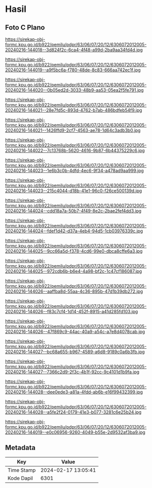 # Hasil

## Foto C Plano

https://sirekap-obj-formc.kpu.go.id/b922/pemilu/pdpr/63/06/07/20/12/6306072012005-20240216-144018--3d824f2c-6ca4-4f48-a99d-2ba9aa34fd4d.jpg

https://sirekap-obj-formc.kpu.go.id/b922/pemilu/pdpr/63/06/07/20/12/6306072012005-20240216-144019--a9f5bc6a-f780-48de-8c83-666aa742ec1f.jpg

https://sirekap-obj-formc.kpu.go.id/b922/pemilu/pdpr/63/06/07/20/12/6306072012005-20240216-144020--0b05ed2d-3033-48b9-aa53-05ea2f5fe791.jpg

https://sirekap-obj-formc.kpu.go.id/b922/pemilu/pdpr/63/06/07/20/12/6306072012005-20240216-144021--28e7fd5c-893d-4762-b7ab-486bdfeb54f9.jpg

https://sirekap-obj-formc.kpu.go.id/b922/pemilu/pdpr/63/06/07/20/12/6306072012005-20240216-144021--1426ffd9-2cf7-4563-ae78-1d64c3adb3b0.jpg

https://sirekap-obj-formc.kpu.go.id/b922/pemilu/pdpr/63/06/07/20/12/6306072012005-20240216-144022--7c13768b-5620-4616-9b87-6b44375229c6.jpg

https://sirekap-obj-formc.kpu.go.id/b922/pemilu/pdpr/63/06/07/20/12/6306072012005-20240216-144023--1e6b3c0b-4dfd-4ec6-9f34-a478ad9aa999.jpg

https://sirekap-obj-formc.kpu.go.id/b922/pemilu/pdpr/63/06/07/20/12/6306072012005-20240216-144023--215c4044-d18b-41e1-96c0-f26ce500139d.jpg

https://sirekap-obj-formc.kpu.go.id/b922/pemilu/pdpr/63/06/07/20/12/6306072012005-20240216-144024--cdd18a7a-50b7-4f49-8e2c-2bae2fef4dd3.jpg

https://sirekap-obj-formc.kpu.go.id/b922/pemilu/pdpr/63/06/07/20/12/6306072012005-20240216-144024--fdef1d42-d37a-4eb4-94d5-1cb03976339c.jpg

https://sirekap-obj-formc.kpu.go.id/b922/pemilu/pdpr/63/06/07/20/12/6306072012005-20240216-144025--9cc66a5d-f378-4cd6-99e0-dbca8cffe6a3.jpg

https://sirekap-obj-formc.kpu.go.id/b922/pemilu/pdpr/63/06/07/20/12/6306072012005-20240216-144025--972cdb6b-b6e4-4a98-bf2c-1c47cf186087.jpg

https://sirekap-obj-formc.kpu.go.id/b922/pemilu/pdpr/63/06/07/20/12/6306072012005-20240216-144026--aaffba8d-55aa-4c36-895b-47d1b39db272.jpg

https://sirekap-obj-formc.kpu.go.id/b922/pemilu/pdpr/63/06/07/20/12/6306072012005-20240216-144026--f83c7cf4-1d14-452f-8915-a41d285fd103.jpg

https://sirekap-obj-formc.kpu.go.id/b922/pemilu/pdpr/63/06/07/20/12/6306072012005-20240216-144026--47f869c9-44ac-40a9-a54c-a7e8d4078cab.jpg

https://sirekap-obj-formc.kpu.go.id/b922/pemilu/pdpr/63/06/07/20/12/6306072012005-20240216-144027--bc68a655-b967-4589-a6d8-9189c0a6b3fb.jpg

https://sirekap-obj-formc.kpu.go.id/b922/pemilu/pdpr/63/06/07/20/12/6306072012005-20240216-144027--7366c2d9-2f3c-4b1f-92cc-9c4101d1b9fa.jpg

https://sirekap-obj-formc.kpu.go.id/b922/pemilu/pdpr/63/06/07/20/12/6306072012005-20240216-144028--dee0ede3-a81a-4fdd-ab6b-e16f99432399.jpg

https://sirekap-obj-formc.kpu.go.id/b922/pemilu/pdpr/63/06/07/20/12/6306072012005-20240216-144028--a5fe2f24-0179-41e3-b077-3281c6e25b24.jpg

https://sirekap-obj-formc.kpu.go.id/b922/pemilu/pdpr/63/06/07/20/12/6306072012005-20240216-144019--e0c06956-9260-4049-b55e-2d9532af3ba9.jpg


## Metadata

| Key        | Value               |
| ---------- | ------------------- |
| Time Stamp | 2024-02-17 13:05:41 |
| Kode Dapil | 6301                |



